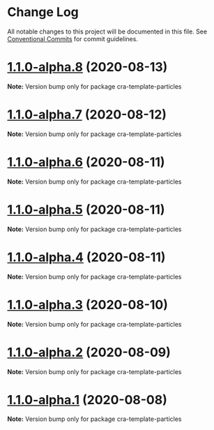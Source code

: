 # Change Log

All notable changes to this project will be documented in this file.
See [Conventional Commits](https://conventionalcommits.org) for commit guidelines.

# [1.1.0-alpha.8](https://github.com/matteobruni/tsparticles/compare/cra-template-particles@1.1.0-alpha.7...cra-template-particles@1.1.0-alpha.8) (2020-08-13)

**Note:** Version bump only for package cra-template-particles





# [1.1.0-alpha.7](https://github.com/matteobruni/tsparticles/compare/cra-template-particles@1.1.0-alpha.6...cra-template-particles@1.1.0-alpha.7) (2020-08-12)

**Note:** Version bump only for package cra-template-particles





# [1.1.0-alpha.6](https://github.com/matteobruni/tsparticles/compare/cra-template-particles@1.1.0-alpha.5...cra-template-particles@1.1.0-alpha.6) (2020-08-11)

**Note:** Version bump only for package cra-template-particles





# [1.1.0-alpha.5](https://github.com/matteobruni/tsparticles/compare/cra-template-particles@1.1.0-alpha.4...cra-template-particles@1.1.0-alpha.5) (2020-08-11)

**Note:** Version bump only for package cra-template-particles





# [1.1.0-alpha.4](https://github.com/matteobruni/tsparticles/compare/cra-template-particles@1.1.0-alpha.3...cra-template-particles@1.1.0-alpha.4) (2020-08-11)

**Note:** Version bump only for package cra-template-particles





# [1.1.0-alpha.3](https://github.com/matteobruni/tsparticles/compare/cra-template-particles@1.1.0-alpha.2...cra-template-particles@1.1.0-alpha.3) (2020-08-10)

**Note:** Version bump only for package cra-template-particles





# [1.1.0-alpha.2](https://github.com/matteobruni/tsparticles/compare/cra-template-particles@1.1.0-alpha.1...cra-template-particles@1.1.0-alpha.2) (2020-08-09)

**Note:** Version bump only for package cra-template-particles





# [1.1.0-alpha.1](https://github.com/matteobruni/tsparticles/compare/cra-template-particles@1.0.7...cra-template-particles@1.1.0-alpha.1) (2020-08-08)

**Note:** Version bump only for package cra-template-particles
